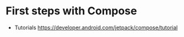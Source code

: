 <h1> First steps with Compose </h1>

- Tutorials https://developer.android.com/jetpack/compose/tutorial
